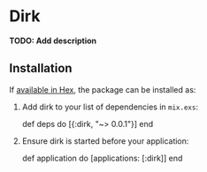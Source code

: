 # Dirk

**TODO: Add description**

## Installation

If [available in Hex](https://hex.pm/docs/publish), the package can be installed as:

  1. Add dirk to your list of dependencies in `mix.exs`:

        def deps do
          [{:dirk, "~> 0.0.1"}]
        end

  2. Ensure dirk is started before your application:

        def application do
          [applications: [:dirk]]
        end

